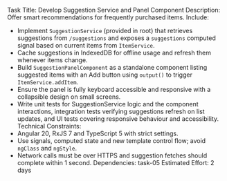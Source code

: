 Task Title: Develop Suggestion Service and Panel Component
Description: Offer smart recommendations for frequently purchased items.
Include:
- Implement `SuggestionService` (provided in root) that retrieves suggestions from `/suggestions` and exposes a `suggestions` computed signal based on current items from `ItemService`.
- Cache suggestions in IndexedDB for offline usage and refresh them whenever items change.
- Build `SuggestionPanelComponent` as a standalone component listing suggested items with an Add button using `output()` to trigger `ItemService.addItem`.
- Ensure the panel is fully keyboard accessible and responsive with a collapsible design on small screens.
- Write unit tests for SuggestionService logic and the component interactions, integration tests verifying suggestions refresh on list updates, and UI tests covering responsive behaviour and accessibility.
Technical Constraints:
- Angular 20, RxJS 7 and TypeScript 5 with strict settings.
- Use signals, computed state and new template control flow; avoid `ngClass` and `ngStyle`.
- Network calls must be over HTTPS and suggestion fetches should complete within 1 second.
Dependencies: task-05
Estimated Effort: 2 days
